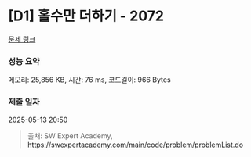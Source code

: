 # [D1] 홀수만 더하기 - 2072 

[문제 링크](https://swexpertacademy.com/main/code/problem/problemDetail.do?contestProbId=AV5QSEhaA5sDFAUq) 

### 성능 요약

메모리: 25,856 KB, 시간: 76 ms, 코드길이: 966 Bytes

### 제출 일자

2025-05-13 20:50



> 출처: SW Expert Academy, https://swexpertacademy.com/main/code/problem/problemList.do